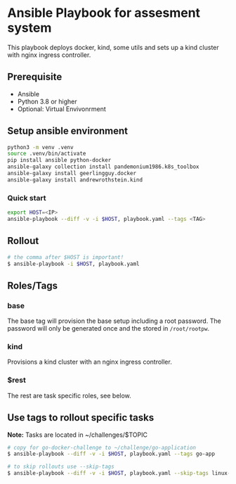 # Ansible Playbook for assesment system

This playbook deploys docker, kind, some utils and sets up a kind cluster with nginx ingress controller.

## Prerequisite

- Ansible
- Python 3.8 or higher
- Optional: Virtual Envivonrment

## Setup ansible environment
```sh
python3 -m venv .venv
source .venv/bin/activate
pip install ansible python-docker
ansible-galaxy collection install pandemonium1986.k8s_toolbox
ansible-galaxy install geerlingguy.docker
ansible-galaxy install andrewrothstein.kind
```

### Quick start

```sh
export HOST=<IP>
ansible-playbook --diff -v -i $HOST, playbook.yaml --tags <TAG>
```

## Rollout
```sh
# the comma after $HOST is important!
$ ansible-playbook -i $HOST, playbook.yaml
```
## Roles/Tags
### base
The base tag will provision the base setup including a root password. The password will only be generated once and the stored in `/root/rootpw`.

### kind
Provisions a kind cluster with an nginx ingress controller.


### $rest
The rest are task specific roles, see below.

## Use tags to rollout specific tasks

**Note:** Tasks are located in ~/challenges/$TOPIC

```sh
# copy for go-docker-challenge to ~/challenge/go-application
$ ansible-playbook --diff -v -i $HOST, playbook.yaml --tags go-app

# to skip rollouts use --skip-tags
$ ansible-playbook --diff -v -i $HOST, playbook.yaml --skip-tags linux-curl
```
